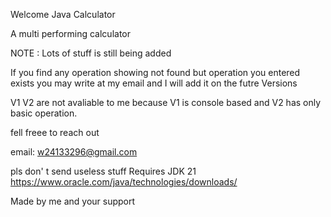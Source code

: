 Welcome Java Calculator 

A multi performing calculator

NOTE : Lots of stuff is still being added

If you find any operation showing not found but operation you entered exists you may write at my email and I will add it on the futre Versions

V1 V2 are not avaliable to me because V1 is console based and V2 has only basic operation.

fell freee to reach out

email: w24133296@gmail.com

pls don' t send useless stuff
Requires JDK 21
https://www.oracle.com/java/technologies/downloads/

Made by me and your support
